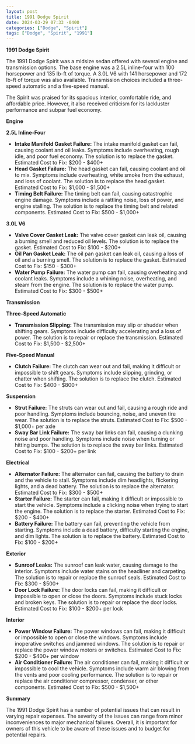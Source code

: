 ```yaml
---
layout: post
title: 1991 Dodge Spirit
date: 2024-03-29 07:33 -0400
categories: ["Dodge", "Spirit"]
tags: ["Dodge", "Spirit", "1991"]
---
```

**1991 Dodge Spirit**

The 1991 Dodge Spirit was a midsize sedan offered with several engine and transmission options. The base engine was a 2.5L inline-four with 100 horsepower and 135 lb-ft of torque. A 3.0L V6 with 141 horsepower and 172 lb-ft of torque was also available. Transmission choices included a three-speed automatic and a five-speed manual.

The Spirit was praised for its spacious interior, comfortable ride, and affordable price. However, it also received criticism for its lackluster performance and subpar fuel economy.

**Engine**

**2.5L Inline-Four**

* **Intake Manifold Gasket Failure:** The intake manifold gasket can fail, causing coolant and oil leaks. Symptoms include overheating, rough idle, and poor fuel economy. The solution is to replace the gasket. Estimated Cost to Fix: $200 - $400+
* **Head Gasket Failure:** The head gasket can fail, causing coolant and oil to mix. Symptoms include overheating, white smoke from the exhaust, and loss of coolant. The solution is to replace the head gasket. Estimated Cost to Fix: $1,000 - $1,500+
* **Timing Belt Failure:** The timing belt can fail, causing catastrophic engine damage. Symptoms include a rattling noise, loss of power, and engine stalling. The solution is to replace the timing belt and related components. Estimated Cost to Fix: $500 - $1,000+

**3.0L V6**

* **Valve Cover Gasket Leak:** The valve cover gasket can leak oil, causing a burning smell and reduced oil levels. The solution is to replace the gasket. Estimated Cost to Fix: $100 - $200+
* **Oil Pan Gasket Leak:** The oil pan gasket can leak oil, causing a loss of oil and a burning smell. The solution is to replace the gasket. Estimated Cost to Fix: $150 - $300+
* **Water Pump Failure:** The water pump can fail, causing overheating and coolant leaks. Symptoms include a whining noise, overheating, and steam from the engine. The solution is to replace the water pump. Estimated Cost to Fix: $300 - $500+

**Transmission**

**Three-Speed Automatic**

* **Transmission Slipping:** The transmission may slip or shudder when shifting gears. Symptoms include difficulty accelerating and a loss of power. The solution is to repair or replace the transmission. Estimated Cost to Fix: $1,500 - $2,500+

**Five-Speed Manual**

* **Clutch Failure:** The clutch can wear out and fail, making it difficult or impossible to shift gears. Symptoms include slipping, grinding, or chatter when shifting. The solution is to replace the clutch. Estimated Cost to Fix: $400 - $800+

**Suspension**

* **Strut Failure:** The struts can wear out and fail, causing a rough ride and poor handling. Symptoms include bouncing, noise, and uneven tire wear. The solution is to replace the struts. Estimated Cost to Fix: $500 - $1,000+ per axle
* **Sway Bar Link Failure:** The sway bar links can fail, causing a clunking noise and poor handling. Symptoms include noise when turning or hitting bumps. The solution is to replace the sway bar links. Estimated Cost to Fix: $100 - $200+ per link

**Electrical**

* **Alternator Failure:** The alternator can fail, causing the battery to drain and the vehicle to stall. Symptoms include dim headlights, flickering lights, and a dead battery. The solution is to replace the alternator. Estimated Cost to Fix: $300 - $500+
* **Starter Failure:** The starter can fail, making it difficult or impossible to start the vehicle. Symptoms include a clicking noise when trying to start the engine. The solution is to replace the starter. Estimated Cost to Fix: $200 - $400+
* **Battery Failure:** The battery can fail, preventing the vehicle from starting. Symptoms include a dead battery, difficulty starting the engine, and dim lights. The solution is to replace the battery. Estimated Cost to Fix: $100 - $200+

**Exterior**

* **Sunroof Leaks:** The sunroof can leak water, causing damage to the interior. Symptoms include water stains on the headliner and carpeting. The solution is to repair or replace the sunroof seals. Estimated Cost to Fix: $300 - $500+
* **Door Lock Failure:** The door locks can fail, making it difficult or impossible to open or close the doors. Symptoms include stuck locks and broken keys. The solution is to repair or replace the door locks. Estimated Cost to Fix: $100 - $200+ per lock

**Interior**

* **Power Window Failure:** The power windows can fail, making it difficult or impossible to open or close the windows. Symptoms include inoperative switches and jammed windows. The solution is to repair or replace the power window motors or switches. Estimated Cost to Fix: $200 - $400+ per window
* **Air Conditioner Failure:** The air conditioner can fail, making it difficult or impossible to cool the vehicle. Symptoms include warm air blowing from the vents and poor cooling performance. The solution is to repair or replace the air conditioner compressor, condenser, or other components. Estimated Cost to Fix: $500 - $1,500+

**Summary**

The 1991 Dodge Spirit has a number of potential issues that can result in varying repair expenses. The severity of the issues can range from minor inconveniences to major mechanical failures. Overall, it is important for owners of this vehicle to be aware of these issues and to budget for potential repairs.
